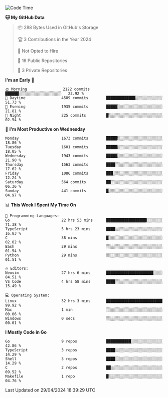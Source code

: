<!--START_SECTION:waka-->
![Code Time](http://img.shields.io/badge/Code%20Time-579%20hrs%206%20mins-blue)

**🐱 My GitHub Data** 

> 📦 288 Bytes Used in GitHub's Storage 
 > 
> 🏆 3 Contributions in the Year 2024
 > 
> 🚫 Not Opted to Hire
 > 
> 📜 16 Public Repositories 
 > 
> 🔑 3 Private Repositories 
 > 
**I'm an Early 🐤** 

```text
🌞 Morning                2122 commits        ██████░░░░░░░░░░░░░░░░░░░   23.92 % 
🌆 Daytime                4589 commits        █████████████░░░░░░░░░░░░   51.73 % 
🌃 Evening                1935 commits        █████░░░░░░░░░░░░░░░░░░░░   21.81 % 
🌙 Night                  225 commits         █░░░░░░░░░░░░░░░░░░░░░░░░   02.54 % 
```
📅 **I'm Most Productive on Wednesday** 

```text
Monday                   1673 commits        █████░░░░░░░░░░░░░░░░░░░░   18.86 % 
Tuesday                  1601 commits        █████░░░░░░░░░░░░░░░░░░░░   18.05 % 
Wednesday                1943 commits        █████░░░░░░░░░░░░░░░░░░░░   21.90 % 
Thursday                 1563 commits        ████░░░░░░░░░░░░░░░░░░░░░   17.62 % 
Friday                   1086 commits        ███░░░░░░░░░░░░░░░░░░░░░░   12.24 % 
Saturday                 564 commits         ██░░░░░░░░░░░░░░░░░░░░░░░   06.36 % 
Sunday                   441 commits         █░░░░░░░░░░░░░░░░░░░░░░░░   04.97 % 
```


📊 **This Week I Spent My Time On** 

```text
💬 Programming Languages: 
Go                       22 hrs 53 mins      ██████████████████░░░░░░░   71.38 % 
TypeScript               5 hrs 23 mins       ████░░░░░░░░░░░░░░░░░░░░░   16.83 % 
C                        38 mins             █░░░░░░░░░░░░░░░░░░░░░░░░   02.02 % 
Bash                     29 mins             ░░░░░░░░░░░░░░░░░░░░░░░░░   01.54 % 
Python                   29 mins             ░░░░░░░░░░░░░░░░░░░░░░░░░   01.51 % 

🔥 Editors: 
Neovim                   27 hrs 6 mins       █████████████████████░░░░   84.51 % 
VS Code                  4 hrs 58 mins       ████░░░░░░░░░░░░░░░░░░░░░   15.49 % 

💻 Operating System: 
Linux                    32 hrs 3 mins       █████████████████████████   99.92 % 
Mac                      1 min               ░░░░░░░░░░░░░░░░░░░░░░░░░   00.06 % 
Windows                  0 secs              ░░░░░░░░░░░░░░░░░░░░░░░░░   00.01 % 
```

**I Mostly Code in Go** 

```text
Go                       9 repos             ███████████░░░░░░░░░░░░░░   42.86 % 
TypeScript               3 repos             ████░░░░░░░░░░░░░░░░░░░░░   14.29 % 
Shell                    3 repos             ████░░░░░░░░░░░░░░░░░░░░░   14.29 % 
C                        2 repos             ██░░░░░░░░░░░░░░░░░░░░░░░   09.52 % 
Makefile                 1 repo              █░░░░░░░░░░░░░░░░░░░░░░░░   04.76 % 
```




 Last Updated on 29/04/2024 18:39:29 UTC
<!--END_SECTION:waka-->
